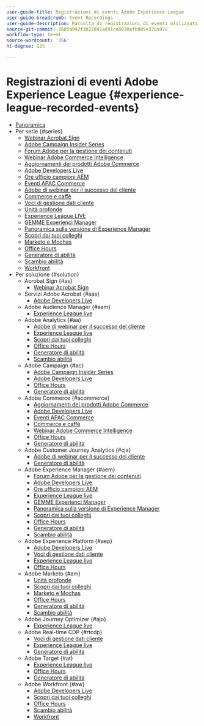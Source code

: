 ```yaml
---
user-guide-title: Registrazioni di eventi Adobe Experience League
user-guide-breadcrumb: Event Recordings
user-guide-description: Raccolta di registrazioni di eventi utilizzati per l'utilizzo di prodotti Adobe Enterprise
source-git-commit: 3685a942f3027d41a891ce8830afb085e328a97c
workflow-type: tm+mt
source-wordcount: '356'
ht-degree: 12%

---
```



# Registrazioni di eventi Adobe Experience League {#experience-league-recorded-events}

+ [Panoramica](overview.md)
+ Per serie {#series}
   + [Webinar Acrobat Sign](https://experienceleague.adobe.com/docs/events/acrobat-sign-webinars/overview.html)
   + [Adobe Campaign Insider Series](https://experienceleague.adobe.com/docs/events/adobe-campaign-insider-recordings/overview.html)
   + [Forum Adobe per la gestione dei contenuti](https://experienceleague.adobe.com/docs/events/adobe-content-management-forum-recordings/overview.html)
   + [Webinar Adobe Commerce Intelligence](https://experienceleague.adobe.com/docs/events/mbi-webinars-recordings/overview.html)
   + [Aggiornamenti dei prodotti Adobe Commerce](https://experienceleague.adobe.com/docs/events/adobe-commerce-product-update-recordings/overview.html)
   + [Adobe Developers Live](https://experienceleague.adobe.com/docs/events/adobe-developers-live-recordings/overview.html)
   + [Ore ufficio campioni AEM](https://experienceleague.adobe.com/docs/events/aem-champion-office-hours/overview.html)
   + [Eventi APAC Commerce](https://experienceleague.adobe.com/docs/events/apac-commerce-recordings/overview.html)
   + [Adobe di webinar per il successo del cliente](https://experienceleague.adobe.com/docs/events/adobe-customer-success-webinar-recordings/overview.html)
   + [Commerce e caffè](https://experienceleague.adobe.com/docs/events/commerce-and-coffee-recordings/overview.html)
   + [Voci di gestione dati cliente](https://experienceleague.adobe.com/docs/events/customer-data-management-voices-recordings/overview.html?lang=it)
   + [Unità profonde](https://experienceleague.adobe.com/docs/events/deep-dives-recordings/overview.html)
   + [Experience League LIVE](https://experienceleague.adobe.com/docs/events/experience-league-live-recordings/overview.html)
   + [GEMME Experienci Manager](https://experienceleague.adobe.com/docs/events/experience-manager-gems-recordings/overview.html)
   + [Panoramica sulla versione di Experience Manager](https://experienceleague.adobe.com/docs/events/aemcs-release-update-recordings/overview.html?lang=it)
   + [Scopri dai tuoi colleghi](https://experienceleague.adobe.com/docs/events/learn-from-your-peers-recordings/overview.html)
   + [Marketo e Mochas](https://experienceleague.adobe.com/docs/events/marketo-and-mochas-recordings/overview.html)
   + [Office Hours](https://experienceleague.adobe.com/docs/events/office-hours/overview.html)
   + [Generatore di abilità](https://experienceleague.adobe.com/docs/events/skill-builder-recordings/overview.html)
   + [Scambio abilità](https://experienceleague.adobe.com/docs/events/the-skill-exchange-recordings/overview.html)
   + [Workfront](https://experienceleague.adobe.com/docs/events/workfront-recordings/overview.html)
+ Per soluzione {#solution}
   + Acrobat Sign {#as}
      + [Webinar Acrobat Sign](https://experienceleague.adobe.com/docs/events/acrobat-sign-webinars/overview.html)
   + Servizi Adobe Acrobat {#aas}
      + [Adobe Developers Live](https://experienceleague.adobe.com/docs/events/adobe-developers-live-recordings/overview.html)
   + Adobe Audience Manager {#aam}
      + [Experience League live](https://experienceleague.adobe.com/docs/events/experience-league-live-recordings/overview.html)
   + Adobe Analytics {#aa}
      + [Adobe di webinar per il successo del cliente](https://experienceleague.adobe.com/docs/events/adobe-customer-success-webinar-recordings/overview.html)
      + [Experience League live](https://experienceleague.adobe.com/docs/events/experience-league-live-recordings/overview.html)
      + [Scopri dai tuoi colleghi](https://experienceleague.adobe.com/docs/events/learn-from-your-peers-recordings/overview.html)
      + [Office Hours](https://experienceleague.adobe.com/docs/events/office-hours/overview.html)
      + [Generatore di abilità](https://experienceleague.adobe.com/docs/events/skill-builder-recordings/overview.html)
      + [Scambio abilità](https://experienceleague.adobe.com/docs/events/the-skill-exchange-recordings/overview.html)
   + Adobe Campaign {#ac}
      + [Adobe Campaign Insider Series](https://experienceleague.adobe.com/docs/events/adobe-campaign-insider-recordings/overview.html)
      + [Adobe Developers Live](https://experienceleague.adobe.com/docs/events/adobe-developers-live-recordings/overview.html)
      + [Office Hours](https://experienceleague.adobe.com/docs/events/office-hours/overview.html)
      + [Generatore di abilità](https://experienceleague.adobe.com/docs/events/skill-builder-recordings/overview.html)
   + Adobe Commerce {#acommerce}
      + [Aggiornamenti dei prodotti Adobe Commerce](https://experienceleague.adobe.com/docs/events/adobe-commerce-product-update-recordings/overview.html)
      + [Adobe Developers Live](https://experienceleague.adobe.com/docs/events/adobe-developers-live-recordings/overview.html)
      + [Eventi APAC Commerce](https://experienceleague.adobe.com/docs/events/apac-commerce-recordings/overview.html)
      + [Commerce e caffè](https://experienceleague.adobe.com/docs/events/commerce-and-coffee-recordings/overview.html)
      + [Webinar Adobe Commerce Intelligence](https://experienceleague.adobe.com/docs/events/mbi-webinars-recordings/overview.html)
      + [Office Hours](https://experienceleague.adobe.com/docs/events/office-hours/overview.html)
      + [Generatore di abilità](https://experienceleague.adobe.com/docs/events/skill-builder-recordings/overview.html)
   + Adobe Customer Journey Analytics {#cja}
      + [Adobe di webinar per il successo del cliente](https://experienceleague.adobe.com/docs/events/adobe-customer-success-webinar-recordings/overview.html)
      + [Generatore di abilità](https://experienceleague.adobe.com/docs/events/skill-builder-recordings/overview.html)
   + Adobe Experience Manager {#aem}
      + [Forum Adobe per la gestione dei contenuti](https://experienceleague.adobe.com/docs/events/adobe-content-management-forum-recordings/overview.html)
      + [Adobe Developers Live](https://experienceleague.adobe.com/docs/events/adobe-developers-live-recordings/overview.html)
      + [Ore ufficio campioni AEM](https://experienceleague.adobe.com/docs/events/aem-champion-office-hours/overview.html)
      + [Experience League live](https://experienceleague.adobe.com/docs/events/experience-league-live-recordings/overview.html)
      + [GEMME Experienci Manager](https://experienceleague.adobe.com/docs/events/experience-manager-gems-recordings/overview.html)
      + [Panoramica sulla versione di Experience Manager](https://experienceleague.adobe.com/docs/events/aemcs-release-update-recordings/overview.html?lang=it)
      + [Scopri dai tuoi colleghi](https://experienceleague.adobe.com/docs/events/learn-from-your-peers-recordings/overview.html)
      + [Office Hours](https://experienceleague.adobe.com/docs/events/office-hours/overview.html)
      + [Generatore di abilità](https://experienceleague.adobe.com/docs/events/skill-builder-recordings/overview.html)
      + [Scambio abilità](https://experienceleague.adobe.com/docs/events/the-skill-exchange-recordings/overview.html)
   + Adobe Experience Platform {#aep}
      + [Adobe Developers Live](https://experienceleague.adobe.com/docs/events/adobe-developers-live-recordings/overview.html)
      + [Voci di gestione dati cliente](https://experienceleague.adobe.com/docs/events/customer-data-management-voices-recordings/overview.html?lang=it)
      + [Experience League live](https://experienceleague.adobe.com/docs/events/experience-league-live-recordings/overview.html)
      + [Office Hours](https://experienceleague.adobe.com/docs/events/office-hours/overview.html)
   + Adobe Marketo {#am}
      + [Unità profonde](https://experienceleague.adobe.com/docs/events/deep-dives-recordings/overview.html)
      + [Scopri dai tuoi colleghi](https://experienceleague.adobe.com/docs/events/learn-from-your-peers-recordings/overview.html)
      + [Marketo e Mochas](https://experienceleague.adobe.com/docs/events/marketo-and-mochas-recordings/overview.html)
      + [Office Hours](https://experienceleague.adobe.com/docs/events/office-hours/overview.html)
      + [Generatore di abilità](https://experienceleague.adobe.com/docs/events/skill-builder-recordings/overview.html)
      + [Scambio abilità](https://experienceleague.adobe.com/docs/events/the-skill-exchange-recordings/overview.html)
   + Adobe Journey Optimizer {#ajo}
      + [Experience League live](https://experienceleague.adobe.com/docs/events/experience-league-live-recordings/overview.html)
   + Adobe Real-time CDP {#rtcdp}
      + [Voci di gestione dati cliente](https://experienceleague.adobe.com/docs/events/customer-data-management-voices-recordings/overview.html?lang=it)
      + [Experience League live](https://experienceleague.adobe.com/docs/events/experience-league-live-recordings/overview.html)
      + [Generatore di abilità](https://experienceleague.adobe.com/docs/events/skill-builder-recordings/overview.html)
   + Adobe Target {#at}
      + [Experience League live](https://experienceleague.adobe.com/docs/events/experience-league-live-recordings/overview.html)
      + [Office Hours](https://experienceleague.adobe.com/docs/events/office-hours/overview.html)
      + [Generatore di abilità](https://experienceleague.adobe.com/docs/events/skill-builder-recordings/overview.html)
   + Adobe Workfront {#aw}
      + [Adobe Developers Live](https://experienceleague.adobe.com/docs/events/adobe-developers-live-recordings/overview.html)
      + [Scopri dai tuoi colleghi](https://experienceleague.adobe.com/docs/events/learn-from-your-peers-recordings/overview.html)
      + [Office Hours](https://experienceleague.adobe.com/docs/events/office-hours/overview.html)
      + [Scambio abilità](https://experienceleague.adobe.com/docs/events/the-skill-exchange-recordings/overview.html)
      + [Workfront](https://experienceleague.adobe.com/docs/events/workfront-recordings/overview.html)